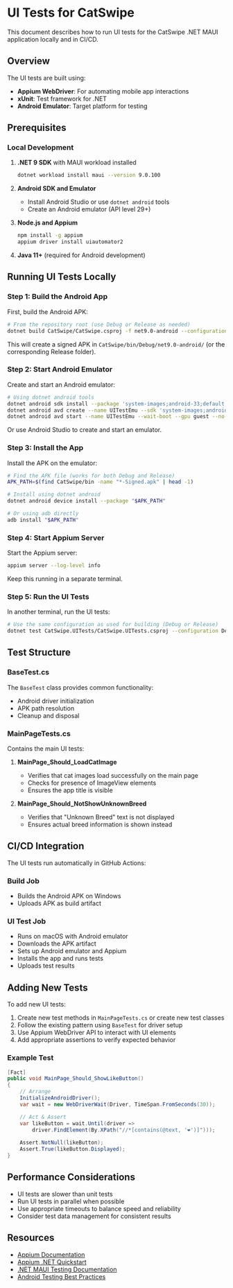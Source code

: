 # UI Tests for CatSwipe

This document describes how to run UI tests for the CatSwipe .NET MAUI application locally and in CI/CD.

## Overview

The UI tests are built using:
- **Appium WebDriver**: For automating mobile app interactions
- **xUnit**: Test framework for .NET
- **Android Emulator**: Target platform for testing

## Prerequisites

### Local Development

1. **.NET 9 SDK** with MAUI workload installed
   ```bash
   dotnet workload install maui --version 9.0.100
   ```

2. **Android SDK and Emulator**
   - Install Android Studio or use `dotnet android` tools
   - Create an Android emulator (API level 29+)

3. **Node.js and Appium**
   ```bash
   npm install -g appium
   appium driver install uiautomator2
   ```

4. **Java 11+** (required for Android development)

## Running UI Tests Locally

### Step 1: Build the Android App

First, build the Android APK:

```bash
# From the repository root (use Debug or Release as needed)
dotnet build CatSwipe/CatSwipe.csproj -f net9.0-android --configuration Debug
```

This will create a signed APK in `CatSwipe/bin/Debug/net9.0-android/` (or the corresponding Release folder).

### Step 2: Start Android Emulator

Create and start an Android emulator:

```bash
# Using dotnet android tools
dotnet android sdk install --package 'system-images;android-33;default;x86_64'
dotnet android avd create --name UITestEmu --sdk 'system-images;android-33;default;x86_64' --force
dotnet android avd start --name UITestEmu --wait-boot --gpu guest --no-snapshot --no-audio --no-window
```

Or use Android Studio to create and start an emulator.

### Step 3: Install the App

Install the APK on the emulator:

```bash
# Find the APK file (works for both Debug and Release)
APK_PATH=$(find CatSwipe/bin -name "*-Signed.apk" | head -1)

# Install using dotnet android
dotnet android device install --package "$APK_PATH"

# Or using adb directly
adb install "$APK_PATH"
```

### Step 4: Start Appium Server

Start the Appium server:

```bash
appium server --log-level info
```

Keep this running in a separate terminal.

### Step 5: Run the UI Tests

In another terminal, run the UI tests:

```bash
# Use the same configuration as used for building (Debug or Release)
dotnet test CatSwipe.UITests/CatSwipe.UITests.csproj --configuration Debug
```

## Test Structure

### BaseTest.cs

The `BaseTest` class provides common functionality:
- Android driver initialization
- APK path resolution
- Cleanup and disposal

### MainPageTests.cs

Contains the main UI tests:

1. **MainPage_Should_LoadCatImage**
   - Verifies that cat images load successfully on the main page
   - Checks for presence of ImageView elements
   - Ensures the app title is visible

2. **MainPage_Should_NotShowUnknownBreed**
   - Verifies that "Unknown Breed" text is not displayed
   - Ensures actual breed information is shown instead

## CI/CD Integration

The UI tests run automatically in GitHub Actions:

### Build Job
- Builds the Android APK on Windows
- Uploads APK as build artifact

### UI Test Job
- Runs on macOS with Android emulator
- Downloads the APK artifact
- Sets up Android emulator and Appium
- Installs the app and runs tests
- Uploads test results

## Adding New Tests

To add new UI tests:

1. Create new test methods in `MainPageTests.cs` or create new test classes
2. Follow the existing pattern using `BaseTest` for driver setup
3. Use Appium WebDriver API to interact with UI elements
4. Add appropriate assertions to verify expected behavior

### Example Test

```csharp
[Fact]
public void MainPage_Should_ShowLikeButton()
{
    // Arrange
    InitializeAndroidDriver();
    var wait = new WebDriverWait(Driver, TimeSpan.FromSeconds(30));

    // Act & Assert
    var likeButton = wait.Until(driver =>
        driver.FindElement(By.XPath("//*[contains(@text, '❤️')]")));
    
    Assert.NotNull(likeButton);
    Assert.True(likeButton.Displayed);
}
```

## Performance Considerations

- UI tests are slower than unit tests
- Run UI tests in parallel when possible
- Use appropriate timeouts to balance speed and reliability
- Consider test data management for consistent results

## Resources

- [Appium Documentation](http://appium.io/docs/)
- [Appium .NET Quickstart](http://appium.io/docs/en/latest/quickstart/test-dotnet/)
- [.NET MAUI Testing Documentation](https://learn.microsoft.com/en-us/dotnet/maui/deployment/testing)
- [Android Testing Best Practices](https://developer.android.com/training/testing)